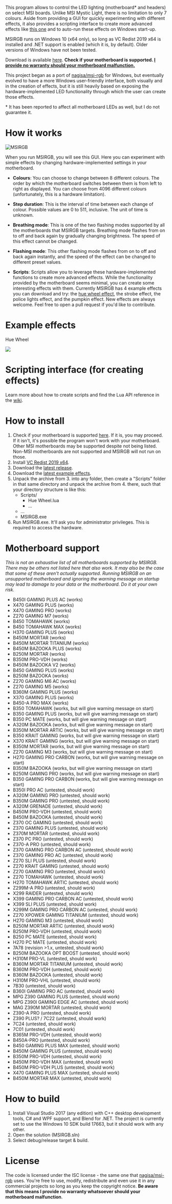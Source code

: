  This program allows to control the LED lighting (motherboard* and headers) on select MSI boards. Unlike MSI Mystic Light, there is no limitation to only 7 colours. Aside from providing a GUI for quickly experimenting with different effects, it also provides a scripting interface to create more advanced effects like [this one](#example-effects) and to auto-run these effects on Windows start-up.

 MSIRGB runs on Windows 10 (x64 only), so long as VC Redist 2019 x64 is installed and .NET support is enabled (which it is, by default). Older versions of Windows have not been tested.

 Download is available [here](#how-to-install). **Check if your motherboard is supported. [I provide no warranty should your motherboard malfunction.](#license)**
 
 This project began as a port of [nagisa/msi-rgb](https://github.com/nagisa/msi-rgb) for Windows, but eventually evolved to have a more Windows user-friendly interface, both visually and in the creation of effects, but it is still heavily based on exposing the hardware-implemented LED functionality through which the user can create those effects.
 
\* It has been reported to affect all motherboard LEDs as well, but I do not guarantee it.
 
# How it works
![MSIRGB](media/main_window.PNG)

When you run MSIRGB, you will see this GUI. Here you can experiment with simple effects by changing hardware-implemented settings in your motherboard.

- **Colours**: You can choose to change between 8 different colours. The order by which the motherboard switches between them is from left to right as displayed. You can choose from 4096 different colours (unfortunately, this is a hardware limitation).

- **Step duration**: This is the interval of time between each change of colour. Possible values are 0 to 511, inclusive. The unit of time is unknown.

- **Breathing mode**: This is one of the two flashing modes supported by all the motherboards that MSIRGB targets. Breathing mode flashes from on to off and back again by gradually changing brightness. The speed of this effect cannot be changed.

- **Flashing mode**: This other flashing mode flashes from on to off and back again instantly, and the speed of the effect can be changed to different preset values.

- **Scripts**: Scripts allow you to leverage these hardware-implemented functions to create more advanced effects. While the functionality provided by the motherboard seems minimal, you can create some interesting effects with them. Currently MSIRGB has 4 example effects you can download and try: the [hue wheel effect](#example-effects), the strobe effect, the police lights effect, and the pumpkin effect. New effects are always welcome. Feel free to open a pull request if you'd like to contribute.

# Example effects
Hue Wheel

 <img src="/media/hue_wheel.gif?raw=true">

# Scripting interface (for creating effects)
Learn more about how to create scripts and find the Lua API reference in the [wiki](../../wiki/Scripts).

# How to install
 1. Check if your motherboard is supported [here](#motherboard-support). If it is, you may proceed. If it isn't, it's possible the program won't work with your motherboard. Other MSI motherboards may be supported despite not being listed. Non-MSI motherboards are not supported and MSIRGB will not run on those.
 2. Install [VC Redist 2019 x64](https://aka.ms/vs/16/release/vc_redist.x64.exe).
 3. Download the [latest release](https://github.com/ixjf/MSIRGB/releases/download/v2.3.0/MSIRGB-v2.3.0.zip).
 4. Download the [latest example effects](https://github.com/ixjf/MSIRGB/releases/download/scripts-v2.2.0/MSIRGB-Scripts.7z).
 5. Unpack the archive from 3. into any folder, then create a "Scripts" folder in that same directory and unpack the archive from 4. there, such that your directory structure is like this:
    - Scripts/
        - Hue Wheel.lua
        - ...
    - ...
    - MSIRGB.exe
 6. Run MSIRGB.exe. It'll ask you for administrator privileges. This is required to access the hardware.

# Motherboard support
 *This is not an exhaustive list of all motherboards supported by MSIRGB. There may be others not listed here that also work. It may also be the case that some of these aren't actually supported. Running MSIRGB on an unsupported motherboard and ignoring the warning message on startup may lead to damage to your data or the motherboard. Do it at your own risk.*

 - B450I GAMING PLUS AC (works)
 - X470 GAMING PLUS (works)
 - X470 GAMING PRO (works)
 - Z270 GAMING M7 (works)
 - B450 TOMAHAWK (works)
 - B450 TOMAHAWK MAX (works)
 - H370 GAMING PLUS (works)
 - B450M MORTAR (works)
 - B450M MORTAR TITANIUM (works)
 - B450M BAZOOKA PLUS (works)
 - B250M MORTAR (works)
 - B350M PRO-VDH (works)
 - B450M BAZOOKA V2 (works)
 - B450 GAMING PLUS (works)
 - B250M BAZOOKA (works)
 - Z270 GAMING M6 AC (works)
 - Z270 GAMING M5 (works)
 - B360M GAMING PLUS (works)
 - X370 GAMING PLUS (works)
 - B450-A PRO MAX (works)
 - B350 TOMAHAWK (works, but will give warning message on start)
 - B350 GAMING PLUS (works, but will give warning message on start)
 - B350 PC MATE (works, but will give warning message on start)
 - A320M BAZOOKA (works, but will give warning message on start)
 - B350M MORTAR ARTIC (works, but will give warning message on start)
 - B350 KRAIT GAMING (works, but will give warning message on start)
 - X370 KRAIT GAMING (works, but will give warning message on start)
 - B350M MORTAR (works, but will give warning message on start)
 - Z270 GAMING M3 (works, but will give warning message on start)
 - H270 GAMING PRO CARBON (works, but will give warning message on start)
 - B350M BAZOOKA (works, but will give warning message on start)
 - B250M GAMING PRO (works, but will give warning message on start)
 - B350 GAMING PRO CARBON (works, but will give warning message on start)
 - B350I PRO AC (untested, should work)
 - A320M GAMING PRO (untested, should work)
 - B350M GAMING PRO (untested, should work)
 - A320M GRENADE (untested, should work)
 - B450M PRO-VDH (untested, should work)
 - B450M BAZOOKA (untested, should work)
 - Z370 OC GAMING (untested, should work)
 - Z370 GAMING PLUS (untested, should work)
 - Z370M MORTAR (untested, should work)
 - Z370 PC PRO (untested, should work)
 - Z370-A PRO (untested, should work)
 - Z370 GAMING PRO CARBON AC (untested, should work)
 - Z370 GAMING PRO AC (untested, should work)
 - Z270 SLI PLUS (untested, should work)
 - Z270 KRAIT GAMING (untested, should work)
 - Z270 GAMING PRO (untested, should work)
 - Z270 TOMAHAWK (untested, should work)
 - H270 TOMAHAWK ARTIC (untested, should work)
 - Z299M-A PRO (untested, should work)
 - X299 RAIDER (untested, should work)
 - X399 GAMING PRO CARBON AC (untested, should work)
 - X399 SLI PLUS (untested, should work)
 - X299M GAMING PRO CARBON AC (untested, should work)
 - Z270 XPOWER GAMING TITANIUM (untested, should work)
 - H270 GAMING M3 (untested, should work)
 - B250M MORTAR ARTIC (untested, should work)
 - B250M PRO-VDH (untested, should work)
 - B250 PC MATE (untested, should work)
 - H270 PC MATE (untested, should work)
 - 7A78 (revision >1.x, untested, should work)
 - B250M BAZOOKA OPT BOOST (untested, should work)
 - H310M PRO-VL (untested, should work)
 - B360M MORTAR TITANIUM (untested, should work)
 - B360M PRO-VDH (untested, should work)
 - B360M BAZOOKA (untested, should work)
 - H310M PRO-VHL (untested, should work)
 - 7B30 (untested, should work)
 - B360I GAMING PRO AC (untested, should work)
 - MPG Z390 GAMING PLUS (untested, should work)
 - MPG Z390I GAMING EDGE AC (untested, should work)
 - MAG Z390M MORTAR (untested, should work)
 - Z390-A PRO (untested, should work)
 - Z390 PLUS? / 7C22 (untested, should work)
 - 7C24 (untested, should work)
 - 7C01 (untested, should work)
 - B365M PRO-VDH (untested, should work)
 - B450A-PRO (untested, should work)
 - B450 GAMING PLUS MAX (untested, should work)
 - B450M GAMING PLUS (untested, should work)
 - B350M PRO-VDH (untested, should work)
 - B450M PRO-VDH MAX (untested, should work)
 - B450M PRO-VDH PLUS (untested, should work)
 - X470 GAMING PLUS MAX (untested, should work)
 - B450M MORTAR MAX (untested, should work)
 
 # How to build
 1. Install Visual Studio 2017 (any edition) with C++ desktop development tools, C# and WPF support, and Blend for .NET. The project is currently set to use the Windows 10 SDK build 17663, but it should work with any other.
 2. Open the solution (MSIRGB.sln)
 3. Select debug/release target & build.
 
# License
 The code is licensed under the ISC license - the same one that [nagisa/msi-rgb](https://github.com/nagisa/msi-rgb) uses. You're free to use, modify, redistribute and even use it in any commercial projects so long as you keep the copyright notice. **Be aware that this means I provide no warranty whatsoever should your motherboard malfunction**.
